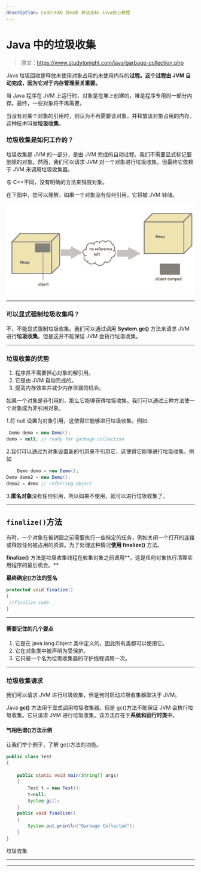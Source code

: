 ```yaml
---
description: CoderFAN 资料库 算法资料 Java核心教程
---
```


# Java 中的垃圾收集

> 原文：<https://www.studytonight.com/java/garbage-collection.php>

Java 垃圾回收是释放未使用对象占用的未使用内存的**过程。这个过程由 JVM 自动完成，因为它对于内存管理至关重要。**

当 Java 程序在 JVM 上运行时，对象是在堆上创建的，堆是程序专用的一部分内存。最终，一些对象将不再需要。

当没有对某个对象的引用时，则认为不再需要该对象，并释放该对象占用的内存。这种技术叫做**垃圾收集**。

### 垃圾收集是如何工作的？

垃圾收集是 JVM 的一部分，是由 JVM 完成的自动过程。我们不需要显式标记要删除的对象。然而，我们可以请求 JVM 对一个对象进行垃圾收集，但最终它依赖于 JVM 来调用垃圾收集器。

与 C++不同，没有明确的方法来销毁对象。

在下图中，您可以理解，如果一个对象没有任何引用，它将被 JVM 转储。

![garbage collection in java](img/e394c54bef155c3d50410005c24de531.png)

* * *

### 可以显式强制垃圾收集吗？

不，不能显式强制垃圾收集。我们可以通过调用 **System.gc()** 方法来请求 JVM 进行**垃圾收集**。但是这并不能保证 JVM 会执行垃圾收集。

* * *

### 垃圾收集的优势

1.  程序员不需要担心对象的解引用。
2.  它是由 JVM 自动完成的。
3.  提高内存效率并减少内存泄漏的机会。

如果一个对象是非引用的，那么它能够获得垃圾收集。我们可以通过三种方法使一个对象成为非引用对象。

1.将 null 设置为对象引用，这使得它能够进行垃圾收集。例如:

```java
 Demo demo = new Demo();
demo = null; // ready for garbage collection 
```

2.我们可以通过为对象设置新的引用来不引用它，这使得它能够进行垃圾收集。例如

```java
    Demo demo = new Demo();
Demo demo2 = new Demo();
demo2 = demo // referring object 

```

3.**匿名对象**没有任何引用，所以如果不使用，就可以进行垃圾收集了。

* * *

## `finalize()`方法

有时，一个对象在被销毁之前需要执行一些特定的任务，例如关闭一个打开的连接或释放任何被占用的资源。为了处理这种情况**使用 finalize()** 方法。

**finalize()** 方法是垃圾收集线程在收集对象之前调用**。这是任何对象执行清理实用程序的最后机会。**

**最终确定()方法的签名**

```java
protected void finalize()
{
 //finalize-code
}
```

* * *

#### 需要记住的几个要点

1.  它是在 java.lang.Object 类中定义的，因此所有类都可以使用它。
2.  它在对象类中被声明为受保护。
3.  它只被一个名为垃圾收集器的守护线程调用一次。

* * *

### 垃圾收集请求

我们可以请求 JVM 进行垃圾收集，但是何时启动垃圾收集器取决于 JVM。

Java **gc()** 方法用于显式调用垃圾收集器。但是 gc()方法不能保证 JVM 会执行垃圾收集。它只请求 JVM 进行垃圾收集。该方法存在于**系统和运行时类**中。

#### 气相色谱()方法示例

让我们举个例子，了解 gc()方法的功能。

```java
public class Test
{

    public static void main(String[] args)
    {
        Test t = new Test();
        t=null;
        System.gc();
    }
    public void finalize()
    {
        System.out.println("Garbage Collected");
    }
}
```

垃圾收集

* * *

* * *